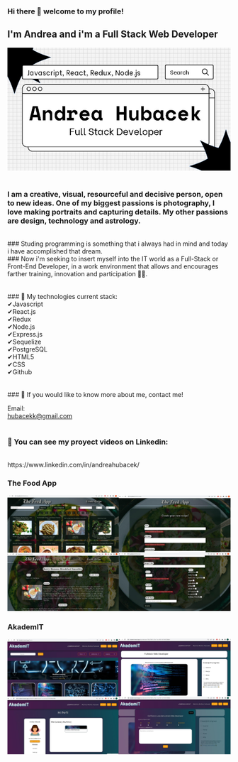 ### Hi there 👋 welcome to my profile!

## I'm Andrea and i'm a Full Stack Web Developer


![img](/images/andreahubacek1.jpeg)
<br>
<br>
### I am a creative, visual, resourceful and decisive person, open to new ideas. One of my biggest passions is photography, I love making portraits and capturing details. My other passions are design, technology and astrology.
<br>
### Studing programming is something that i always had in mind and today i have accomplished that dream.
<br>
### Now i'm seeking to insert myself into the IT world as a Full-Stack or Front-End Developer, in a work environment that allows and encourages farther training, innovation and participation 🙋🏻.
<br>
<br>
<br>
### 🔸️ My technologies current stack:
<br>
✔Javascript
<br>
✔React.js
<br>
✔Redux
<br>
✔Node.js
<br>
✔Express.js
<br>
✔Sequelize
<br>
✔PostgreSQL
<br>
✔HTML5
<br>
✔CSS
<br>
✔Github
<br>
<br>
<br>
### 🔸️ If you would like to know more about me, contact me!
<br>

Email:
<br>
hubacekk@gmail.com
<br>
<br>
### 🔸️ You can see my proyect videos on Linkedin:
<br>
https://www.linkedin.com/in/andreahubacek/

### The Food App
![theFoodApp](/images/food.jpeg)

### AkademIT
![AkademIT](/images/akademit.jpeg)
